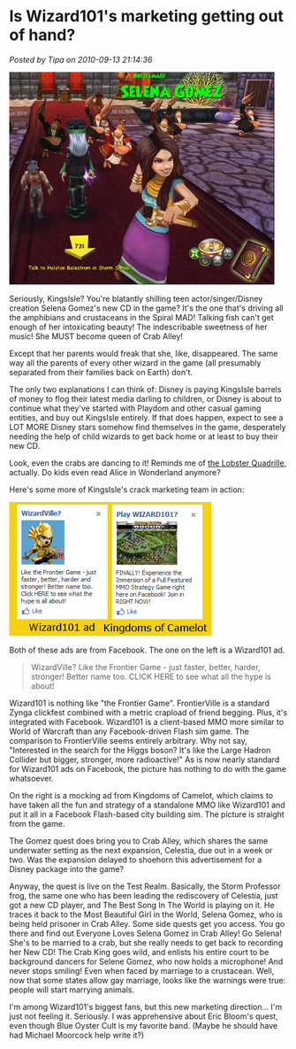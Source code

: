# Is Wizard101's marketing getting out of hand?

*Posted by Tipa on 2010-09-13 21:14:36*

[![](../uploads/2010/09/WizardGraphicalClient-2010-09-13-21-01-59-32-480x384.jpg "Selena Gomez shoots a dance video in W101")](../uploads/2010/09/WizardGraphicalClient-2010-09-13-21-01-59-32.jpg)

Seriously, KingsIsle? You're blatantly shilling teen actor/singer/Disney creation Selena Gomez's new CD in the game? It's the one that's driving all the amphibians and crustaceans in the Spiral MAD! Talking fish can't get enough of her intoxicating beauty! The indescribable sweetness of her music! She MUST become queen of Crab Alley!

Except that her parents would freak that she, like, disappeared. The same way all the parents of every other wizard in the game (all presumably separated from their families back on Earth) don't.

The only two explanations I can think of: Disney is paying KingsIsle barrels of money to flog their latest media darling to children, or Disney is about to continue what they've started with Playdom and other casual gaming entities, and buy out KingsIsle entirely. If that does happen, expect to see a LOT MORE Disney stars somehow find themselves in the game, desperately needing the help of child wizards to get back home or at least to buy their new CD.

Look, even the crabs are dancing to it! Reminds me of [the Lobster Quadrille](http://www.authorama.com/alice-in-wonderland-10.html), actually. Do kids even read Alice in Wonderland anymore?

Here's some more of KingsIsle's crack marketing team in action:

[![](../uploads/2010/09/wizardads.png "Wizard101 Facebook ad")](../uploads/2010/09/wizardads.png)

Both of these ads are from Facebook. The one on the left is a Wizard101 ad.


> WizardVille? Like the Frontier Game - just faster, better, harder, stronger! Better name too. CLICK HERE to see what all the hype is about!



Wizard101 is nothing like "the Frontier Game". FrontierVille is a standard Zynga clickfest combined with a metric crapload of friend begging. Plus, it's integrated with Facebook. Wizard101 is a client-based MMO more similar to World of Warcraft than any Facebook-driven Flash sim game. The comparison to FrontierVille seems entirely arbitrary. Why not say, "Interested in the search for the Higgs boson? It's like the Large Hadron Collider but bigger, stronger, more radioactive!" As is now nearly standard for Wizard101 ads on Facebook, the picture has nothing to do with the game whatsoever.

On the right is a mocking ad from Kingdoms of Camelot, which claims to have taken all the fun and strategy of a standalone MMO like Wizard101 and put it all in a Facebook Flash-based city building sim. The picture is straight from the game.

The Gomez quest does bring you to Crab Alley, which shares the same underwater setting as the next expansion, Celestia, due out in a week or two. Was the expansion delayed to shoehorn this advertisement for a Disney package into the game?

Anyway, the quest is live on the Test Realm. Basically, the Storm Professor frog, the same one who has been leading the rediscovery of Celestia, just got a new CD player, and The Best Song In The World is playing on it. He traces it back to the Most Beautiful Girl in the World, Selena Gomez, who is being held prisoner in Crab Alley. Some side quests get you access. You go there and find out Everyone Loves Selena Gomez in Crab Alley! Go Selena! She's to be married to a crab, but she really needs to get back to recording her New CD! The Crab King goes wild, and enlists his entire court to be background dancers for Selene Gomez, who now holds a microphone! And never stops smiling! Even when faced by marriage to a crustacean. Well, now that some states allow gay marriage, looks like the warnings were true: people will start marrying animals.

I'm among Wizard101's biggest fans, but this new marketing direction... I'm just not feeling it. Seriously. I was apprehensive about Eric Bloom's quest, even though Blue Oyster Cult is my favorite band. (Maybe he should have had Michael Moorcock help write it?)
